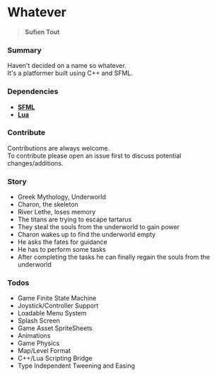 # Whatever

> **Sufien Tout**

### Summary
Haven't decided on a name so whatever.  
It's a platformer built using C++ and SFML.

### Dependencies
* [**SFML**](https://github.com/SFML/SFML)
* [**Lua**](https://github.com/LuaDist/lua)

### Contribute
Contributions are always welcome.  
To contribute please open an issue first to discuss potential changes/additions.

### Story
* Greek Mythology, Underworld
* Charon, the skeleton
* River Lethe, loses memory
* The titans are trying to escape tartarus
* They steal the souls from the underworld to gain power
* Charon wakes up to find the underworld empty
* He asks the fates for guidance
* He has to perform some tasks
* After completing the tasks he can finally regain the souls from the underworld

### Todos
* Game Finite State Machine
* Joystick/Controller Support
* Loadable Menu System
* Splash Screen
* Game Asset SpriteSheets
* Animations
* Game Physics
* Map/Level Format
* C++/Lua Scripting Bridge
* Type Independent Tweening and Easing
